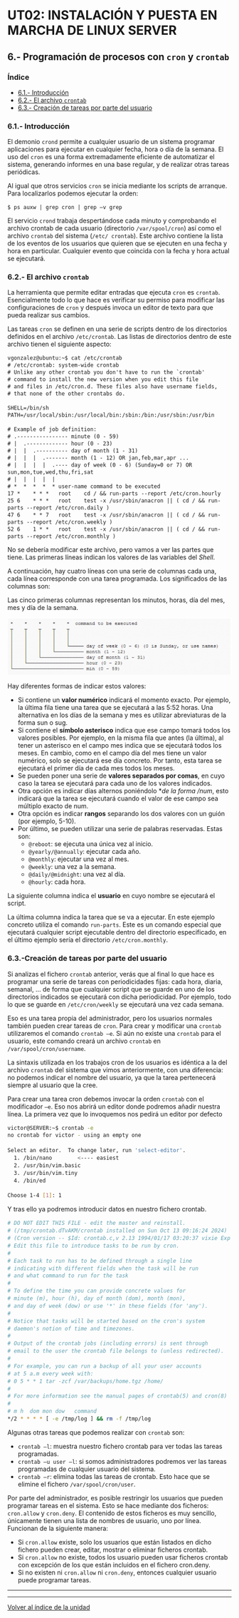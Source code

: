 # UT02: INSTALACIÓN Y PUESTA EN MARCHA DE LINUX SERVER


## 6.- Programación de procesos con `cron` y `crontab`

### Índice

- [6.1.- Introducción](#61--introducción)
- [6.2.- El archivo `crontab`](#62--el-archivo-crontab)
- [6.3.- Creación de tareas por parte del usuario](#63-creación-de-tareas-por-parte-del-usuario)

### 6.1.- Introducción

El demonio `crond` permite a cualquier usuario de un sistema programar aplicaciones para ejecutar en cualquier fecha, hora o día de la semana. El uso del `cron` es una forma extremadamente eficiente de automatizar el sistema, generando informes en una base regular, y de realizar otras tareas periódicas.

Al igual que otros servicios `cron` se inicia mediante los scripts de arranque. Para localizarlos podemos ejecutar la orden:

```
$ ps auxw | grep cron | grep –v grep
```

El servicio `crond` trabaja despertándose cada minuto y comprobando el archivo crontab de cada usuario (directorio `/var/spool/cron`) así como el archivo `crontab` del sistema (`/etc/ crontab`). Este archivo contiene la lista de los eventos de los usuarios que quieren que se ejecuten en una fecha y hora en particular. Cualquier evento que coincida con la fecha y hora actual se ejecutará.


### 6.2.- El archivo `crontab`

La herramienta que permite editar entradas que ejecuta `cron` es `crontab`. Esencialmente todo lo que hace es verificar su permiso para modificar las configuraciones de `cron` y después invoca un editor de texto para que pueda realizar sus cambios.

Las tareas `cron` se definen en una serie de scripts dentro de los directorios definidos en el archivo `/etc/crontab`. Las listas de directorios dentro de este archivo tienen el siguiente aspecto:
 
```
vgonzalez@ubuntu:~$ cat /etc/crontab
# /etc/crontab: system-wide crontab
# Unlike any other crontab you don't have to run the `crontab'
# command to install the new version when you edit this file
# and files in /etc/cron.d. These files also have username fields,
# that none of the other crontabs do.

SHELL=/bin/sh
PATH=/usr/local/sbin:/usr/local/bin:/sbin:/bin:/usr/sbin:/usr/bin

# Example of job definition:
# .---------------- minute (0 - 59)
# |  .------------- hour (0 - 23)
# |  |  .---------- day of month (1 - 31)
# |  |  |  .------- month (1 - 12) OR jan,feb,mar,apr ...
# |  |  |  |  .---- day of week (0 - 6) (Sunday=0 or 7) OR sun,mon,tue,wed,thu,fri,sat
# |  |  |  |  |
# *  *  *  *  * user-name command to be executed
17 *    * * *   root    cd / && run-parts --report /etc/cron.hourly
25 6    * * *   root    test -x /usr/sbin/anacron || ( cd / && run-parts --report /etc/cron.daily )
47 6    * * 7   root    test -x /usr/sbin/anacron || ( cd / && run-parts --report /etc/cron.weekly )
52 6    1 * *   root    test -x /usr/sbin/anacron || ( cd / && run-parts --report /etc/cron.monthly )
```

No se debería modificar este archivo, pero vamos a ver las partes que tiene. Las primeras líneas indican los valores de las variables del *Shell*.

A continuación, hay cuatro líneas con una serie de columnas cada una, cada línea corresponde con una tarea programada. Los significados de las columnas son:

Las cinco primeras columnas representan los minutos, horas, día del mes, mes y día de la semana.
 
![alt text](image-1.png)

Hay diferentes formas de indicar estos valores:
- Si contiene un **valor numérico** indicará el momento exacto. Por ejemplo, la última fila tiene una tarea que se ejecutará a las 5:52 horas.
Una alternativa en los días de la semana y mes es utilizar abreviaturas de la forma sun o sug.
- Si contiene el **símbolo asterisco** indica que ese campo tomará todos los valores posibles. Por ejemplo, en la misma fila que antes (la última), al tener un asterisco en el campo mes indica que se ejecutará todos los meses. En cambio, como en el campo día del mes tiene un valor numérico, solo se ejecutará ese día concreto. Por tanto, esta tarea se ejecutará el primer día de cada mes todos los meses.
- Se pueden poner una serie de **valores separados por comas**, en cuyo caso la tarea se ejecutará para cada uno de los valores indicados.
- Otra opción es indicar días alternos poniéndolo **de la forma */num**, esto indicará que la tarea se ejecutará cuando el valor de ese campo sea múltiplo exacto de num.
- Otra opción es indicar **rangos** separando los dos valores con un guión (por ejemplo, 5-10).
- Por último, se pueden utilizar una serie de palabras reservadas. Estas son:
    - `@reboot`: se ejecuta una única vez al inicio.
    - `@yearly/@annually`: ejecutar cada año.
    - `@monthly`: ejecutar una vez al mes.
    - `@weekly`: una vez a la semana.
    - `@daily/@midnight`: una vez al día.
    - `@hourly`: cada hora.

La siguiente columna indica el **usuario** en cuyo nombre se ejecutará el script.

La última columna indica la tarea que se va a ejecutar. En este ejemplo concreto utiliza el comando `run-parts`. Este es un comando especial que ejecutará cualquier script ejecutable dentro del directorio especificado, en el último ejemplo sería el directorio `/etc/cron.monthly`.



### 6.3.-Creación de tareas por parte del usuario

Si analizas el fichero `crontab` anterior, verás que al final lo que hace es programar una serie de tareas con periodicidades fijas: cada hora, diaria, semanal, … de forma que cualquier script que se guarde en uno de los directorios indicados se ejecutará con dicha periodicidad. Por ejemplo, todo lo que se guarde en `/etc/cron/weekly` se ejecutará una vez cada semana. 

Eso es una tarea propia del administrador, pero los usuarios normales también pueden crear tareas de `cron`. Para crear y modificar una `crontab` utilizaremos el comando `crontab –e`. Si aún no existe una `crontab` para el usuario, este comando creará un archivo `crontab` en `/var/spool/cron/username`.

La sintaxis utilizada en los trabajos cron de los usuarios es idéntica a la del archivo `crontab` del sistema que vimos anteriormente, con una diferencia: no podemos indicar el nombre del usuario, ya que la tarea pertenecerá siempre al usuario que la cree.

Para crear una tarea cron debemos invocar la orden `crontab` con el modificador `–e`. Eso nos abrirá un editor donde podremos añadir nuestra línea. La primera vez que lo invoquemos nos pedirá un editor por defecto 
 
```bash
victor@SERVER:~$ crontab -e
no crontab for victor - using an empty one

Select an editor.  To change later, run 'select-editor'.
  1. /bin/nano        <---- easiest
  2. /usr/bin/vim.basic
  3. /usr/bin/vim.tiny
  4. /bin/ed

Choose 1-4 [1]: 1

```

Y tras ello ya podremos introducir datos en nuestro fichero crontab.

```bash
# DO NOT EDIT THIS FILE - edit the master and reinstall.
# (/tmp/crontab.dTvAKM/crontab installed on Sun Oct 13 09:16:24 2024)
# (Cron version -- $Id: crontab.c,v 2.13 1994/01/17 03:20:37 vixie Exp $)
# Edit this file to introduce tasks to be run by cron.
#
# Each task to run has to be defined through a single line
# indicating with different fields when the task will be run
# and what command to run for the task
#
# To define the time you can provide concrete values for
# minute (m), hour (h), day of month (dom), month (mon),
# and day of week (dow) or use '*' in these fields (for 'any').
#
# Notice that tasks will be started based on the cron's system
# daemon's notion of time and timezones.
#
# Output of the crontab jobs (including errors) is sent through
# email to the user the crontab file belongs to (unless redirected).
#
# For example, you can run a backup of all your user accounts
# at 5 a.m every week with:
# 0 5 * * 1 tar -zcf /var/backups/home.tgz /home/
#
# For more information see the manual pages of crontab(5) and cron(8)
#
# m h  dom mon dow   command
*/2 * * * * [ -e /tmp/log ] && rm -f /tmp/log

```

 
Algunas otras tareas que podemos realizar con `crontab` son:
- `crontab –l`: muestra nuestro fichero crontab para ver todas las tareas programadas.
- `crontab –u user –l`: si somos administradores podremos ver las tareas programadas de cualquier usuario del sistema.
- `crontab –r`: elimina todas las tareas de crontab. Esto hace que se elimine el fichero `/var/spool/cron/user`.

Por parte del administrador, es posible restringir los usuarios que pueden programar tareas en el sistema. Esto se hace mediante dos ficheros: `cron.allow` y `cron.deny`. El contenido de estos ficheros es muy sencillo, únicamente tienen una lista de nombres de usuario, uno por línea.
Funcionan de la siguiente manera:

- Si `cron.allow` existe, solo los usuarios que están listados en dicho fichero pueden crear, editar, mostrar o eliminar ficheros crontab.
- Si `cron.allow` no existe, todos los usuario pueden usar ficheros crontab con excepción de los que están incluidos en el fichero cron.deny.
- Si no existen ni `cron.allow` ni `cron.deny`, entonces cualquier usuario puede programar tareas.





---
---

[Volver al índice de la unidad](index.md)